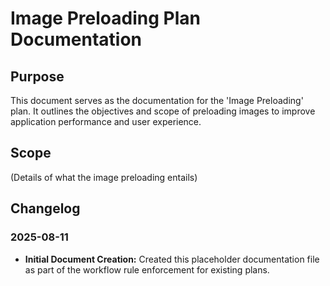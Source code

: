 # Image Preloading Plan Documentation

## Purpose
This document serves as the documentation for the 'Image Preloading' plan. It outlines the objectives and scope of preloading images to improve application performance and user experience.

## Scope
(Details of what the image preloading entails)

## Changelog

### 2025-08-11
- **Initial Document Creation:** Created this placeholder documentation file as part of the workflow rule enforcement for existing plans.
